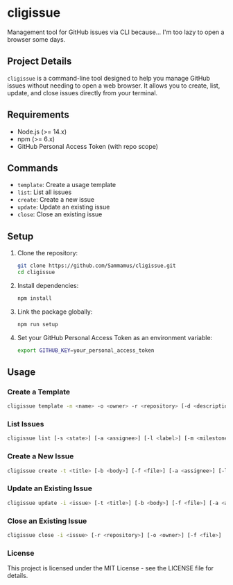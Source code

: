 # cligissue

Management tool for GitHub issues via CLI because... I'm too lazy to open a browser some days.

## Project Details

`cligissue` is a command-line tool designed to help you manage GitHub issues without needing to open a web browser. It allows you to create, list, update, and close issues directly from your terminal.

## Requirements

- Node.js (>= 14.x)
- npm (>= 6.x)
- GitHub Personal Access Token (with repo scope)

## Commands

- `template`: Create a usage template
- `list`: List all issues
- `create`: Create a new issue
- `update`: Update an existing issue
- `close`: Close an existing issue

## Setup

1. Clone the repository:
    ```sh
    git clone https://github.com/Sammamus/cligissue.git
    cd cligissue
    ```

2. Install dependencies:
    ```sh
    npm install
    ```

3. Link the package globally:
    ```sh
    npm run setup
    ```

4. Set your GitHub Personal Access Token as an environment variable:
    ```sh
    export GITHUB_KEY=your_personal_access_token
    ```

## Usage

### Create a Template

```sh
cligissue template -n <name> -o <owner> -r <repository> [-d <description>] [-a <assignee>] [-l <label>] [-m <milestone>]
```

### List Issues

```sh
cligissue list [-s <state>] [-a <assignee>] [-l <label>] [-m <milestone>] [-c <creator>] [-r <repository>] [-f <file>]
```

### Create a New Issue

```sh
cligissue create -t <title> [-b <body>] [-f <file>] [-a <assignee>] [-l <label>] [-m <milestone>] [-r <repository>] [-o <owner>]
```

### Update an Existing Issue

```sh
cligissue update -i <issue> [-t <title>] [-b <body>] [-f <file>] [-a <assignee>] [-l <label>] [-m <milestone>] [-s <state>] [-r <repository>] [-o <owner>]
```

### Close an Existing Issue

```sh
cligissue close -i <issue> [-r <repository>] [-o <owner>] [-f <file>]
```

### License
This project is licensed under the MIT License - see the LICENSE file for details.
